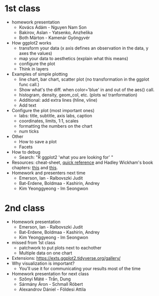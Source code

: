 # 1st class

- homework presentation
    + Kovács Ádám - Nguyen Nam Son 
    + Bakirov, Aslan - Yatsenko, Anzhelika
    + Both Márton - Kamenár Gyöngyvér
- How ggplot2 works
    + transform your data (x axis defines an observation in the data, y axes the values)
    + map your data to aesthetics (explain what this means)
    + configure the plot
    + Think in layers
- Examples of simple plotting
    + line chart, bar chart, scatter plot (no transformation in the ggplot func call.)
    + Show what's the diff. when color='blue' in and out of the aes() call.
    + histogram, density, geom_col, etc. (plots w/ tranformation)
    + Additional: add extra lines (hline, vline)
    + Add text
- Configure the plot (most important ones)
    + labs: title, subtitle, axis labs, caption
    + coordinates, limits, 1:1, scales
    + formatting the numbers on the chart
    + num ticks
- Other
    + How to save a plot
    + Facets
- How to debug
    + Search: "R ggplot2 'what you are looking for' "
- Resources: cheat-sheet, [quick reference](https://ggplot2.tidyverse.org/reference/) and Hadley Wickham's book chapters: [this](https://r4ds.had.co.nz/data-visualisation.html) and [this](https://r4ds.had.co.nz/graphics-for-communication.html).
- Homework and presenters next time
    + Emerson, Ian - Ralbovszki Judit
    + Bat-Erdene, Boldmaa - Kashirin, Andrey
    + Kim Yeonggyeong - Im Seongwon

# 2nd class
- Homework presentation
    + Emerson, Ian - Ralbovszki Judit
    + Bat-Erdene, Boldmaa - Kashirin, Andrey
    + Kim Yeonggyeong - Im Seongwon
- missed from 1st class
    + patchwork to put plots next to eachother
    + Multiple data on one chart
- Extensions: https://exts.ggplot2.tidyverse.org/gallery/
- Why visualization is important?
    + You'll use it for communicating your results most of the time
- Homework presentation for next class
    + Szőnyi Máté - Trần, Dung
    + Sármány Áron - Schmall Róbert
    + Alexandrov Dániel - Földesi Attila
